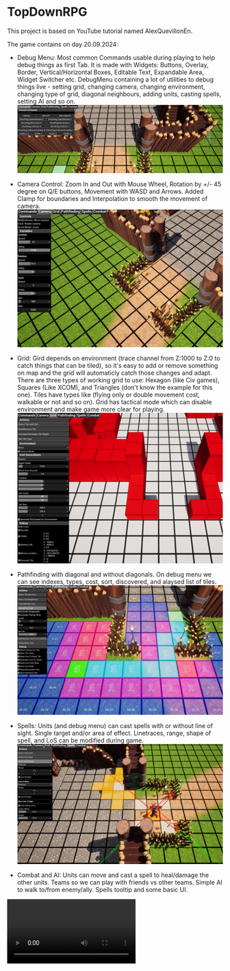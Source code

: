 # TopDownRPG
This project is based on YouTube tutorial named AlexQuevillonEn.

The game contains on day 20.09.2024:
- Debug Menu: Most common Commands usable during playing to help debug things as first Tab. It is made with Widgets: Buttons, Overlay, Border, Vertical/Horizontal Boxes, Editable Text, Expandable Area, Widget Switcher etc. DebugMenu containing a lot of utilities to debug things live - setting grid, changing camera, changing environment, changing type of grid, diagonal neighbours, adding units, casting spells, setting AI and so on.
![alt text](https://raw.githubusercontent.com/jakkwi/Games/refs/heads/main/TopDownRPG/Screenshots/debug_menu_console.png?raw=true)

- Camera Control: Zoom In and Out with Mouse Wheel, Rotation by +/- 45 degree on Q/E buttons, Movement with WASD and Arrows. Added Clamp for boundaries and Interpolation to smooth the movement of camera.
![alt text](https://raw.githubusercontent.com/jakkwi/Games/refs/heads/main/TopDownRPG/Screenshots/camera.png?raw=true)

- Grid: Gird depends on environment (trace channel from Z:1000 to Z:0 to catch things that can be tiled), so it's easy to add or remove something on map and the grid will automaticly catch those changes and adapt. There are three types of working grid to use: Hexagon (like Civ games), Squares (Like XCOM), and Triangles (don't know the example for this one). Tiles have types like (flying only or double movement cost, walkable or not and so on). Grid has tactical mode which can disable environment and make game more clear for playing.
![alt text](https://raw.githubusercontent.com/jakkwi/Games/refs/heads/main/TopDownRPG/Screenshots/grid.png?raw=true)
  
- Pathfinding with diagonal and without diagonals. On debug menu we can see indexes, types, cost, sort, discovered, and alaysed list of tiles.
![alt text](https://raw.githubusercontent.com/jakkwi/Games/refs/heads/main/TopDownRPG/Screenshots/pathfinding.png?raw=true)

- Spells: Units (and debug menu) can cast spells with or without line of sight. Single target and/or area of effect. Linetraces, range, shape of spell, and LoS can be modified during game.
![alt text](https://raw.githubusercontent.com/jakkwi/Games/refs/heads/main/TopDownRPG/Screenshots/spells.png?raw=true)

- Combat and AI: Units can move and cast a spell to heal/damage the other units. Teams so we can play with friends vs other teams. Simple AI to walk to/from enemy/ally. Spells tooltip and some basic UI.

[<video src='https://github.com/jakkwi/Games/blob/main/TopDownRPG/Screenshots/ai%20combat%20less%20than%2010mb.mp4' />
](https://github.com/jakkwi/Games/blob/main/TopDownRPG/Screenshots/ai%20combat%20less%20than%2010mb.mp4)

